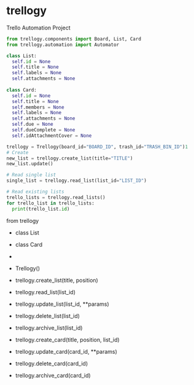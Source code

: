 # trellogy

Trello Automation Project



```python
from trellogy.components import Board, List, Card
from trellogy.automation import Automator
```



```python
class List:
  self.id = None
  self.title = None
  self.labels = None
  self.attachments = None
  
class Card:
  self.id = None
  self.title = None
  self.members = None
  self.labels = None
  self.attachments = None
  self.due = None
  self.dueComplete = None
  self.idAttachmentCover = None
```







```python
trellogy = Trellogy(board_id="BOARD_ID", trash_id="TRASH_BIN_ID")1
# Create
new_list = trellogy.create_list(title="TITLE")
new_list.update()

# Read single list
single_list = trellogy.read_list(list_id="LIST_ID")

# Read existing lists
trello_lists = trellogy.read_lists()
for trello_list in trello_lists:
  print(trello_list.id)

```



from trellogy



- class List
- class Card
- 









- Trellogy()
- trellogy.create_list(title, position)
- trellogy.read_list(list_id)
- trellogy.update_list(list_id, **params)
- trellogy.delete_list(list_id)
- trellogy.archive_list(list_id)
- trellogy.create_card(title, position, list_id)
- trellogy.update_card(card_id, **params)
- trellogy.delete_card(card_id)
- trellogy.archive_card(card_id)
